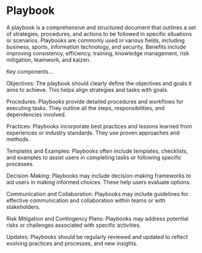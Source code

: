 # Playbook

A playbook is a comprehensive and structured document that outlines a set of strategies, procedures, and actions to be followed in specific situations or scenarios. Playbooks are commonly used in various fields, including business, sports, information technology, and security. Benefits include improving consistency, efficiency, training, knowledge management, risk mitigation, teamwork, and kaizen.

Key components…

Objectives: The playbook should clearly define the objectives and goals it aims to achieve. This helps align strategies and tasks with goals.

Procedures: Playbooks provide detailed procedures and workflows for executing tasks. They outline all the steps, responsibilities, and dependencies involved.

Practices: Playbooks incorporate best practices and lessons learned from experiences or industry standards. They use proven approaches and methods.

Templates and Examples: Playbooks often include templates, checklists, and examples to assist users in completing tasks or following specific processes.

Decision-Making: Playbooks may include decision-making frameworks to aid users in making informed choices. These help users evaluate options.

Communication and Collaboration: Playbooks may include guidelines for effective communication and collaboration within teams or with stakeholders.

Risk Mitigation and Contingency Plans: Playbooks may address potential risks or challenges associated with specific activities.

Updates: Playbooks should be regularly reviewed and updated to reflect evolving practices and processes, and new insights.
